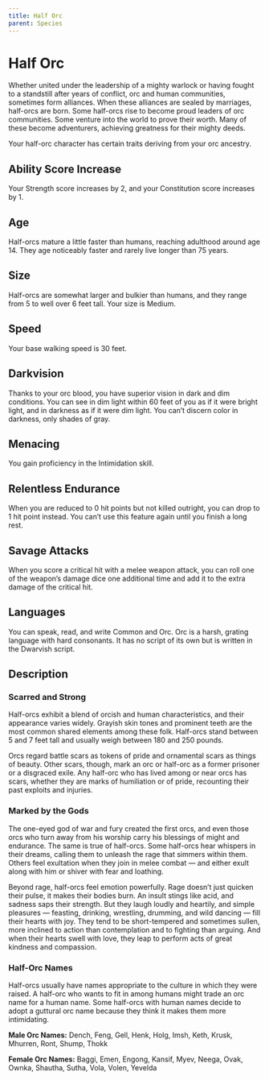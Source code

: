 ```yaml
---
title: Half Orc
parent: Species
---
```


# Half Orc
Whether united under the leadership of a mighty warlock or having fought to a standstill after years of conflict, orc and human communities, sometimes form alliances. When these alliances are sealed by marriages, half-orcs are born. Some half-orcs rise to become proud leaders of orc communities. Some venture into the world to prove their worth. Many of these become adventurers, achieving greatness for their mighty deeds.

Your half-orc character has certain traits deriving from your orc ancestry.

## Ability Score Increase
Your Strength score increases by 2, and your Constitution score increases by 1.

## Age
Half-orcs mature a little faster than humans, reaching adulthood around age 14. They age noticeably faster and rarely live longer than 75 years.

## Size
Half-orcs are somewhat larger and bulkier than humans, and they range from 5 to well over 6 feet tall. Your size is Medium.

## Speed
Your base walking speed is 30 feet.

## Darkvision
Thanks to your orc blood, you have superior vision in dark and dim conditions. You can see in dim light within 60 feet of you as if it were bright light, and in darkness as if it were dim light. You can’t discern color in darkness, only shades of gray.

## Menacing
You gain proficiency in the Intimidation skill.

## Relentless Endurance
When you are reduced to 0 hit points but not killed outright, you can drop to 1 hit point instead. You can’t use this feature again until you finish a long rest.

## Savage Attacks
When you score a critical hit with a melee weapon attack, you can roll one of the weapon’s damage dice one additional time and add it to the extra damage of the critical hit.

## Languages
You can speak, read, and write Common and Orc. Orc is a harsh, grating language with hard consonants. It has no script of its own but is written in the Dwarvish script.

## Description

### Scarred and Strong
Half-orcs exhibit a blend of orcish and human characteristics, and their appearance varies widely. Grayish skin tones and prominent teeth are the most common shared elements among these folk. Half-orcs stand between 5 and 7 feet tall and usually weigh between 180 and 250 pounds.

Orcs regard battle scars as tokens of pride and ornamental scars as things of beauty. Other scars, though, mark an orc or half-orc as a former prisoner or a disgraced exile. Any half-orc who has lived among or near orcs has scars, whether they are marks of humiliation or of pride, recounting their past exploits and injuries.

### Marked by the Gods
The one-eyed god of war and fury created the first orcs, and even those orcs who turn away from his worship carry his blessings of might and endurance. The same is true of half-orcs. Some half-orcs hear whispers in their dreams, calling them to unleash the rage that simmers within them. Others feel exultation when they join in melee combat — and either exult along with him or shiver with fear and loathing.

Beyond rage, half-orcs feel emotion powerfully. Rage doesn’t just quicken their pulse, it makes their bodies burn. An insult stings like acid, and sadness saps their strength. But they laugh loudly and heartily, and simple pleasures — feasting, drinking, wrestling, drumming, and wild dancing — fill their hearts with joy. They tend to be short-tempered and sometimes sullen, more inclined to action than contemplation and to fighting than arguing. And when their hearts swell with love, they leap to perform acts of great kindness and compassion.

### Half-Orc Names
Half-orcs usually have names appropriate to the culture in which they were raised. A half-orc who wants to fit in among humans might trade an orc name for a human name. Some half-orcs with human names decide to adopt a guttural orc name because they think it makes them more intimidating.

**Male Orc Names:** Dench, Feng, Gell, Henk, Holg, Imsh, Keth, Krusk, Mhurren, Ront, Shump, Thokk

**Female Orc Names:** Baggi, Emen, Engong, Kansif, Myev, Neega, Ovak, Ownka, Shautha, Sutha, Vola, Volen, Yevelda